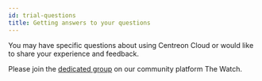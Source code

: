 ```yaml
---
id: trial-questions
title: Getting answers to your questions
---
```


You may have specific questions about using Centreon Cloud or would like to share your experience and feedback.

Please join the [dedicated group](https://thewatch.centreon.com/groups/centreon-cloud-trial-55) on our community platform The Watch.
